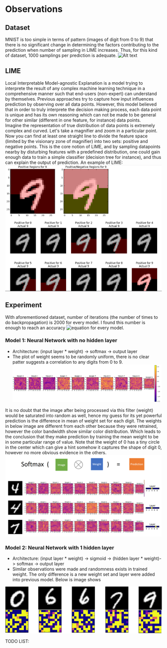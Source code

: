 # Observations

## Dataset
MNIST is too simple in terms of pattern (images of digit from 0 to 9) that there is no significant change in determining the factors contributing to the prediction when number of sampling in LIME increases. Thus, for this kind of dataset, 1000 samplings per prediction is adequate.
![Alt text](http://theanets.readthedocs.io/en/stable/_images/mnist-digits-small.png)

## LIME
Local Interpretable Model-agnostic Explanation is a model trying to interprete the result of any complex machine learning technique in a comprehensive manner such that end-users (non-expert) can understand by themselves. Previous approaches try to capture how input influences prediction by observing over all data points. However, this model believed that in order to truly interprete the decision making process, each data point is unique and has its own reasoning which can not be made to be general for other similar (different in one feature, for instance) data points.  
Imagine the representation of true distribution of data points is extremely complex and curved. Let's take a magnifier and zoom in a particular point. Now you can find at least one straight line to divide the feature space (limited by the visionary zone of magnifier) into two sets: positive and negative points. This is the core notion of LIME, and by sampling datapoints nearby by disturbing features with a predefined distribution, one could gain enough data to train a simple classifier (decision tree for instance), and thus can explain the output of prediction. 
An example of LIME:
![Alt text](img/LIME_model2.png)

## Experiment
With aforementioned dataset, number of iterations (the number of times to do backpropagation) is 2000 for every model. I found this number is enough to reach an accuracy ![equation](https://latex.codecogs.com/gif.latex?\geq&space;90) for every model.
### Model 1: Neural Network with no hidden layer
- Architecture: (input layer \* weight) -> softmax -> output layer
- The plot of weight seems to be randomly uniform, there is no clear patter suggests a correlation to any digits from 0 to 9. 
![Alt text](img/model1_weight.png?raw=true)

It is no doubt that the image after being processed via this filter (weight) would be saturated into random as well, hence my guess for its yet powerful prediction is the difference in mean of weight set for each digit. The weights in below image are different from each other because they were retrained, however the color bandwidth show similar color distribution. Which leads to the conclusion that they make prediction by training the mean weight to be in some particular range of value. Note that the weight of 0 has a tiny circle in the center which can give a hint somehow it captures the shape of digit 0, however no more obvious evidence in the others. 
![Alt text](img/model1_sample.png?raw=true) 

### Model 2: Neural Network with 1 hidden layer
- Architecture: (input layer \* weight) -> sigmoid -> (hidden layer * weight)-> softmax -> output layer
- Similar observations were made and randomness exists in trained weight. The only difference is a new weight set and layer were added into previous model. Below is image shows  

![Alt_text](img/weight_img_model2.png?raw=true "Weight and Image")

TODO LIST:
